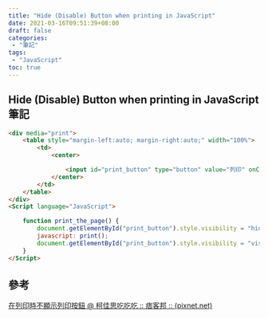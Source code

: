 ```yaml
---
title: "Hide (Disable) Button when printing in JavaScript"
date: 2021-03-16T09:51:39+08:00
draft: false
categories:
 - "筆記"
tags:
 - "JavaScript"
toc: true
---
```


## Hide (Disable) Button when printing in JavaScript 筆記
<!-- 簡介 -->
<!--more-->

```html
<div media="print">
    <table style="margin-left:auto; margin-right:auto;" width="100%">
        <td>
            <center>

                <input id="print_button" type="button" value="列印" onClick="print_the_page()" />
            </center>
        </td>
    </table>
</div>
<Script language="JavaScript">

    function print_the_page() {
        document.getElementById("print_button").style.visibility = "hidden";    //顯示按鈕
        javascript: print();
        document.getElementById("print_button").style.visibility = "visible";   //不顯示按鈕
    }
</Script>
```



## 參考

[在列印時不顯示列印按鈕 @ 柯佳思吃吃吃 :: 痞客邦 :: (pixnet.net)](https://awpluway.pixnet.net/blog/post/361202835)
